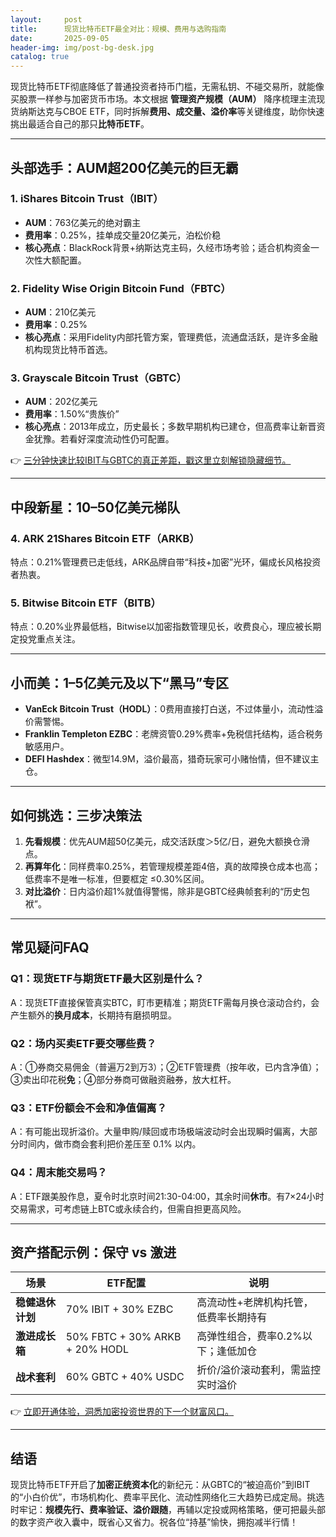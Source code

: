 ```yaml
---
layout:     post
title:      现货比特币ETF最全对比：规模、费用与选购指南
date:       2025-09-05
header-img: img/post-bg-desk.jpg
catalog: true
---
```


现货比特币ETF彻底降低了普通投资者持币门槛，无需私钥、不碰交易所，就能像买股票一样参与加密货币市场。本文根据 **管理资产规模（AUM）** 降序梳理主流现货纳斯达克与CBOE ETF，同时拆解**费用、成交量、溢价率**等关键维度，助你快速挑出最适合自己的那只**比特币ETF**。

---

## 头部选手：AUM超200亿美元的巨无霸

### 1. iShares Bitcoin Trust（IBIT）
- **AUM**：763亿美元的绝对霸主  
- **费用率**：0.25%，挂单成交量20亿美元，泊松价稳  
- **核心亮点**：BlackRock背景+纳斯达克主码，久经市场考验；适合机构资金一次性大额配置。

### 2. Fidelity Wise Origin Bitcoin Fund（FBTC）
- **AUM**：210亿美元  
- **费用率**：0.25%  
- **核心亮点**：采用Fidelity内部托管方案，管理费低，流通盘活跃，是许多金融机构现货比特币首选。

### 3. Grayscale Bitcoin Trust（GBTC）
- **AUM**：202亿美元  
- **费用率**：1.50%“贵族价”  
- **核心亮点**：2013年成立，历史最长；多数早期机构已建仓，但高费率让新晋资金犹豫。若看好深度流动性仍可配置。

👉 [三分钟快速比较IBIT与GBTC的真正差距，戳这里立刻解锁隐藏细节。](https://okxdog.com/)

---

## 中段新星：10–50亿美元梯队

### 4. ARK 21Shares Bitcoin ETF（ARKB）
特点：0.21%管理费已走低线，ARK品牌自带“科技+加密”光环，偏成长风格投资者热衷。

### 5. Bitwise Bitcoin ETF（BITB）
特点：0.20%业界最低档，Bitwise以加密指数管理见长，收费良心，理应被长期定投党重点关注。

---

## 小而美：1–5亿美元及以下“黑马”专区

- **VanEck Bitcoin Trust（HODL）**：0费用直接打白送，不过体量小，流动性溢价需警惕。  
- **Franklin Templeton EZBC**：老牌资管0.29%费率+免税信托结构，适合税务敏感用户。  
- **DEFI Hashdex**：微型14.9M，溢价最高，猎奇玩家可小赌怡情，但不建议主仓。

---

## 如何挑选：三步决策法

1. **先看规模**：优先AUM超50亿美元，成交活跃度＞5亿/日，避免大额换仓滑点。  
2. **再算年化**：同样费率0.25%，若管理规模差距4倍，真的故障换仓成本也高；低费率不是唯一标准，但要框定 ≤0.30%区间。  
3. **对比溢价**：日内溢价超1%就值得警惕，除非是GBTC经典帧套利的“历史包袱”。

---

## 常见疑问FAQ

### Q1：现货ETF与期货ETF最大区别是什么？
A：现货ETF直接保管真实BTC，盯市更精准；期货ETF需每月换仓滚动合约，会产生额外的**换月成本**，长期持有磨损明显。

### Q2：场内买卖ETF要交哪些费？
A：①券商交易佣金（普遍万2到万3）；②ETF管理费（按年收，已内含净值）；③卖出印花税**免**；④部分券商可做融资融券，放大杠杆。

### Q3：ETF份额会不会和净值偏离？
A：有可能出现折溢价。大量申购/赎回或市场极端波动时会出现瞬时偏离，大部分时间内，做市商会套利把价差压至 0.1% 以内。

### Q4：周末能交易吗？
A：ETF跟美股作息，夏令时北京时间21:30-04:00，其余时间**休市**。有7×24小时交易需求，可考虑链上BTC或永续合约，但需自担更高风险。

---

## 资产搭配示例：保守 vs 激进

| 场景 | ETF配置 | 说明 |
|---|---|---|
| **稳健退休计划** | 70% IBIT + 30% EZBC | 高流动性+老牌机构托管，低费率长期持有 |
| **激进成长箱** | 50% FBTC + 30% ARKB + 20% HODL | 高弹性组合，费率0.2%以下；逢低加仓 |
| **战术套利** | 60% GBTC + 40% USDC | 折价/溢价滚动套利，需监控实时溢价 |

👉 [立即开通体验，洞悉加密投资世界的下一个财富风口。](https://okxdog.com/)

---

## 结语

现货比特币ETF开启了**加密正统资本化**的新纪元：从GBTC的“被迫高价”到IBIT的“小白价优”，市场机构化、费率平民化、流动性网络化三大趋势已成定局。挑选时牢记：**规模先行、费率验证、溢价跟随**，再辅以定投或网格策略，便可把最头部的数字资产收入囊中，既省心又省力。祝各位“持基”愉快，拥抱减半行情！